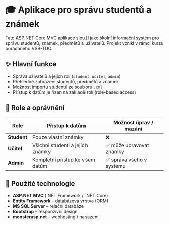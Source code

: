 # 🎓 Aplikace pro správu studentů a známek

Tato ASP.NET Core MVC aplikace slouží jako školní informační systém pro správu studentů, známek, předmětů a uživatelů. Projekt vznikl v rámci kurzu pořádaného VŠB-TUO.

## ✨ Hlavní funkce

- Správa uživatelů a jejich rolí (`student`, `učitel`, `admin`)
- Přehledné zobrazení studentů, předmětů a známek
- Možnost importu studentů ze souboru `.xml`
- Přístup k datům je řízen na základě rolí (role-based access)

## 👤 Role a oprávnění

| Role       | Přístup k datům               | Možnost úprav / mazání      |
|------------|-------------------------------|------------------------------|
| **Student** | Pouze vlastní známky           | ❌                           |
| **Učitel**  | Všichni studenti a jejich známky | ✅ může upravovat známky     |
| **Admin**   | Kompletní přístup ke všem datům | ✅ správa všeho v systému     |

## 🧰 Použité technologie

- **ASP.NET MVC** (.NET Framework / .NET Core)
- **Entity Framework** – databázová vrstva (ORM)
- **MS SQL Server** – relační databáze
- **Bootstrap** – responzivní design
- **monsterasp.net** – webhosting / nasazení
